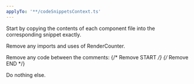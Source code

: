 ```yaml
---
applyTo: '**/codeSnippetsContext.ts'
---
```


Start by copying the contents of each component file into the corresponding snippet exactly.

Remove any imports and uses of RenderCounter.

Remove any code between the comments:
{/* Remove START */}
{/* Remove END */}

<!-- 
Remove any imports and uses of ObservationGuide.

Remove any imports and uses of CodeViewer.

Remove any imports and uses of ComponentLabel.

Remove any imports and uses of ColorLegend. -->

Do nothing else.